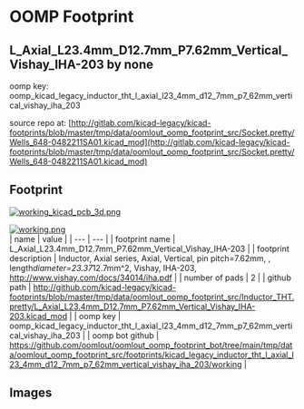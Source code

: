 # OOMP Footprint  
## L_Axial_L23.4mm_D12.7mm_P7.62mm_Vertical_Vishay_IHA-203  by none  
  
oomp key: oomp_kicad_legacy_inductor_tht_l_axial_l23_4mm_d12_7mm_p7_62mm_vertical_vishay_iha_203  
  
source repo at: [http://gitlab.com/kicad-legacy/kicad-footprints/blob/master/tmp/data/oomlout_oomp_footprint_src/Socket.pretty/Wells_648-0482211SA01.kicad_mod](http://gitlab.com/kicad-legacy/kicad-footprints/blob/master/tmp/data/oomlout_oomp_footprint_src/Socket.pretty/Wells_648-0482211SA01.kicad_mod)  
## Footprint  
  
[![working_kicad_pcb_3d.png](working_kicad_pcb_3d_600.png)](working_kicad_pcb_3d.png)  
  
[![working.png](working_600.png)](working.png)  
| name | value | 
| --- | --- | 
| footprint name | L_Axial_L23.4mm_D12.7mm_P7.62mm_Vertical_Vishay_IHA-203 | 
| footprint description | Inductor, Axial series, Axial, Vertical, pin pitch=7.62mm, , length*diameter=23.37*12.7mm^2, Vishay, IHA-203, http://www.vishay.com/docs/34014/iha.pdf | 
| number of pads | 2 | 
| github path | http://github.com/kicad-legacy/kicad-footprints/blob/master/tmp/data/oomlout_oomp_footprint_src/Inductor_THT.pretty/L_Axial_L23.4mm_D12.7mm_P7.62mm_Vertical_Vishay_IHA-203.kicad_mod | 
| oomp key | oomp_kicad_legacy_inductor_tht_l_axial_l23_4mm_d12_7mm_p7_62mm_vertical_vishay_iha_203 | 
| oomp bot github | https://github.com/oomlout/oomlout_oomp_footprint_bot/tree/main/tmp/data/oomlout_oomp_footprint_src/footprints/kicad_legacy_inductor_tht_l_axial_l23_4mm_d12_7mm_p7_62mm_vertical_vishay_iha_203/working | 
## Images  
